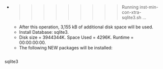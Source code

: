 * >>>>>>>>> Running inst-min-con-xtra-sqlite3.sh ...
  * After this operation, 3,155 kB of additional disk space will be used.
  * Install Database: sqlite3.
  * Disk size = 3944344K. Space Used = 4296K. Runtime = 00:00:00:00.
  * The following NEW packages will be installed:
  ```bash
sqlite3
  ```
